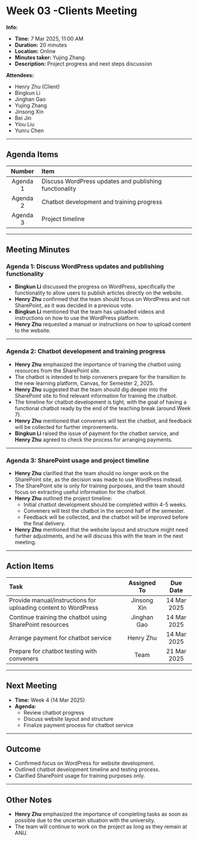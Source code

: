 #  Week 03 -Clients Meeting 
**Info:**  
- **Time:** 7 Mar 2025, 11:00 AM
- **Duration:** 20 minutes  
- **Location:** Online  
- **Minutes taker:** Yujing Zhang
- **Description:** Project progress and next steps discussion  

**Attendees:**  
- Henry Zhu (Client)  
- Bingkun Li  
- Jinghan Gao  
- Yujing Zhang  
- Jinsong Xin
- Bei Jin
- Yiou Liu
- Yunru Chen

---

## Agenda Items  
| Number | Item |  
|:------:|:-----|  
| Agenda 1 | Discuss WordPress updates and publishing functionality |  
| Agenda 2 | Chatbot development and training progress |  
| Agenda 3 | Project timeline |  

---

## Meeting Minutes  

### Agenda 1: Discuss WordPress updates and publishing functionality  
- **Bingkun Li** discussed the progress on WordPress, specifically the functionality to allow users to publish articles directly on the website.  
- **Henry Zhu** confirmed that the team should focus on WordPress and not SharePoint, as it was decided in a previous vote.  
- **Bingkun Li** mentioned that the team has uploaded videos and instructions on how to use the WordPress platform.  
- **Henry Zhu** requested a manual or instructions on how to upload content to the website.  

---

### Agenda 2: Chatbot development and training progress  
- **Henry Zhu** emphasized the importance of training the chatbot using resources from the SharePoint site.  
- The chatbot is intended to help conveners prepare for the transition to the new learning platform, Canvas, for Semester 2, 2025.  
- **Henry Zhu** suggested that the team should dig deeper into the SharePoint site to find relevant information for training the chatbot.  
- The timeline for chatbot development is tight, with the goal of having a functional chatbot ready by the end of the teaching break (around Week 7).  
- **Henry Zhu** mentioned that conveners will test the chatbot, and feedback will be collected for further improvements.  
- **Bingkun Li** raised the issue of payment for the chatbot service, and **Henry Zhu** agreed to check the process for arranging payments.  

---

### Agenda 3: SharePoint usage and project timeline  
- **Henry Zhu** clarified that the team should no longer work on the SharePoint site, as the decision was made to use WordPress instead.  
- The SharePoint site is only for training purposes, and the team should focus on extracting useful information for the chatbot.  
- **Henry Zhu** outlined the project timeline:  
  - Initial chatbot development should be completed within 4-5 weeks.  
  - Conveners will test the chatbot in the second half of the semester.  
  - Feedback will be collected, and the chatbot will be improved before the final delivery.  
- **Henry Zhu** mentioned that the website layout and structure might need further adjustments, and he will discuss this with the team in the next meeting.  

---

## Action Items  
| Task | Assigned To | Due Date |  
|:-----|:-----------:|:--------:|  
| Provide manual/instructions for uploading content to WordPress | Jinsong Xin | 14 Mar 2025 |  
| Continue training the chatbot using SharePoint resources | Jinghan Gao | 14 Mar 2025 |  
| Arrange payment for chatbot service | Henry Zhu | 14 Mar 2025 |  
| Prepare for chatbot testing with conveners | Team | 21 Mar 2025 |  

---

## Next Meeting  
- **Time:** Week 4 (14 Mar 2025)  
- **Agenda:**  
  - Review chatbot progress  
  - Discuss website layout and structure  
  - Finalize payment process for chatbot service  

---

## Outcome  
- Confirmed focus on WordPress for website development.  
- Outlined chatbot development timeline and testing process.  
- Clarified SharePoint usage for training purposes only.  

---

## Other Notes  
- **Henry Zhu** emphasized the importance of completing tasks as soon as possible due to the uncertain situation with the university.  
- The team will continue to work on the project as long as they remain at ANU.  
